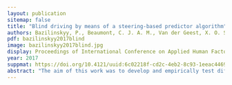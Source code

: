 ```yaml
---
layout: publication
sitemap: false
title: "Blind driving by means of a steering-based predictor algorithm"
authors: Bazilinskyy, P., Beaumont, C. J. A. M., Van der Geest, X. O. S., De Jonge, R. F., Van der Kroft, K., De Winter, J. C. F. 
pdf: bazilinskyy2017blind
image: bazilinskyy2017blind.jpg
display: Proceedings of International Conference on Applied Human Factors and Ergonomics (AHFE) Los Angeles, USA
year: 2017
suppmat: https://doi.org/10.4121/uuid:6c02218f-cd2c-4eb2-8c93-1eeac44690ed
abstract: "The aim of this work was to develop and empirically test different algorithms of a lane-keeping assistance system that supports drivers by means of a tone when the car is about to deviate from its lane. These auditory assistance systems were tested in a driving simulator with its screens shut down, so that the participants used auditory feedback only. Five participants drove with a previously published algorithm that predicted the future position of the car based on the current velocity vector, and three new algorithms that predicted the future position based on the momentary speed and steering angle. Results of a total of 5 hours of driving across participants showed that, with extensive practice and knowledge of the system, it is possible to drive on a track with sharp curves for 5 minutes without leaving the road. Future research should aim to improve the intuitiveness of the auditory feedback."
---
```

